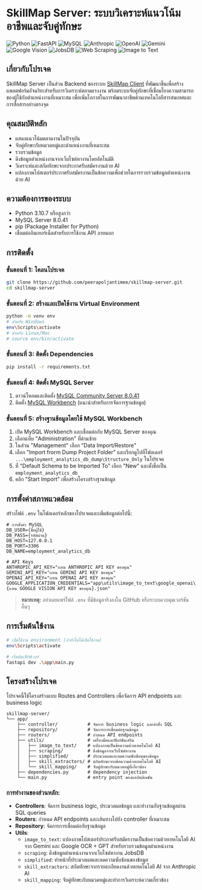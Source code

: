 # SkillMap Server: ระบบวิเคราะห์แนวโน้มอาชีพและจับคู่ทักษะ

![Python](https://img.shields.io/badge/Python-3.10.7-3776AB?style=flat&logo=python&logoColor=white)
![FastAPI](https://img.shields.io/badge/FastAPI-009688?style=flat&logo=fastapi&logoColor=white)
![MySQL](https://img.shields.io/badge/MySQL-8.0.41-4479A1?style=flat&logo=mysql&logoColor=white)
![Anthropic](https://img.shields.io/badge/Anthropic_Claude-0B0D12?style=flat&logo=anthropic&logoColor=white)
![OpenAI](https://img.shields.io/badge/OpenAI-412991?style=flat&logo=openai&logoColor=white)
![Gemini](https://img.shields.io/badge/Google_Gemini-8E44AD?style=flat&logo=google&logoColor=white)
![Google Vision](https://img.shields.io/badge/Google_Vision-4285F4?style=flat&logo=google&logoColor=white)
![JobsDB](https://img.shields.io/badge/JobsDB-db0473?style=flat&logo=job&logoColor=white)
![Web Scraping](https://img.shields.io/badge/Web_Scraping-47A248?style=flat)
![Image to Text](https://img.shields.io/badge/Image_to_Text-FF6F00?style=flat&logo=image&logoColor=white)


## เกี่ยวกับโปรเจค

SkillMap Server เป็นส่วน Backend ของระบบ [SkillMap Client](https://github.com/peerapoljantimee/skillmap-client) ที่พัฒนาขึ้นเพื่อสร้างแพลตฟอร์มอัจฉริยะสำหรับการวิเคราะห์ตลาดแรงงาน พร้อมระบบจับคู่ทักษะที่เชื่อมโยงความสามารถของผู้ใช้กับตำแหน่งงานที่เหมาะสม เพื่อเพิ่มโอกาสในการพัฒนาอาชีพด้านเทคโนโลยีสารสนเทศและการสื่อสารอย่างตรงจุด

## คุณสมบัติหลัก

- แสดงแนวโน้มตลาดงานในปัจจุบัน
- จับคู่ทักษะกับหมวดหมู่และตำแหน่งงานที่เหมาะสม
- รวบรวมข้อมูล
- ดึงข้อมูลตำแหน่งงานจากเว็บไซต์หางานโดยอัตโนมัติ
- วิเคราะห์และสกัดทักษะจากประกาศรับสมัครงานด้วย AI
- แปลงภาพโปสเตอร์ประกาศรับสมัครงานเป็นข้อความเพื่อช่วยในการรวบรวมข้อมูลตำแหน่งงานด้วย AI

## ความต้องการของระบบ

- Python 3.10.7 หรือสูงกว่า
- MySQL Server 8.0.41
- pip (Package Installer for Python)
- เชื่อมต่ออินเทอร์เน็ตสำหรับการใช้งาน API ภายนอก

## การติดตั้ง

### ขั้นตอนที่ 1: โคลนโปรเจค

```bash
git clone https://github.com/peerapoljantimee/skillmap-server.git
cd skillmap-server
```

### ขั้นตอนที่ 2: สร้างและเปิดใช้งาน Virtual Environment

```bash
python -m venv env
# สำหรับ Windows
env\Scripts\activate
# สำหรับ Linux/Mac
# source env/bin/activate
```

### ขั้นตอนที่ 3: ติดตั้ง Dependencies

```bash
pip install -r requirements.txt
```

### ขั้นตอนที่ 4: ติดตั้ง MySQL Server

1. ดาวน์โหลดและติดตั้ง [MySQL Community Server 8.0.41](https://dev.mysql.com/downloads/mysql/)
2. ติดตั้ง [MySQL Workbench](https://dev.mysql.com/downloads/workbench/) (แนะนำสำหรับการจัดการฐานข้อมูล)

### ขั้นตอนที่ 5: สร้างฐานข้อมูลโดยใช้ MySQL Workbench

1. เปิด MySQL Workbench และเชื่อมต่อกับ MySQL Server ของคุณ
2. เลือกแท็บ "Administration" ที่ด้านซ้าย
3. ในส่วน "Management" เลือก "Data Import/Restore"
4. เลือก "Import frorm Dump Project Folder" และเรียกดูไปที่โฟลเดอร์ `...\employment_analytics_db_dump\Structure_Only` ในโปรเจค
5. ที่ "Default Schema to be Imported To" เลือก "New" และตั้งชื่อเป็น `employment_analytics_db`
6. คลิก "Start Import" เพื่อสร้างโครงสร้างฐานข้อมูล

## การตั้งค่าสภาพแวดล้อม

สร้างไฟล์ `.env` ในโฟลเดอร์หลักของโปรเจคและเพิ่มข้อมูลต่อไปนี้:

```
# การตั้งค่า MySQL
DB_USER={ชื่อผู้ใช้}
DB_PASS={รหัสผ่าน}
DB_HOST=127.0.0.1
DB_PORT=3306
DB_NAME=employment_analytics_db

# API Keys
ANTHROPIC_API_KEY="เเทน ANTHROPIC API KEY ของคุณ"
GEMINI_API_KEY="เเทน GEMINI API KEY ของคุณ"
OPENAI_API_KEY="เเทน OPENAI API KEY ของคุณ"
GOOGLE_APPLICATION_CREDENTIALS="app\utils\image_to_text\google_openai\{เเทน GOOGLE VISION API KEY ของคุณ}.json"
```

> **หมายเหตุ:** อย่าเผยแพร่ไฟล์ `.env` ที่มีข้อมูลจริงลงใน GitHub หรือระบบควบคุมเวอร์ชันอื่นๆ

## การเริ่มต้นใช้งาน

```bash
# เปิดใช้งาน environment (ถ้ายังไม่ได้เปิดใช้งาน)
env\Scripts\activate

# เริ่มต้นเซิร์ฟเวอร์
fastapi dev .\app\main.py
```

## โครงสร้างโปรเจค

โปรเจคนี้ใช้โครงสร้างแบบ Routes and Controllers เพื่อจัดการ API endpoints และ business logic

```
skillmap-server/
└── app/
    ├── controller/           # จัดการ business logic และคำสั่ง SQL
    ├── repository/           # จัดการการเชื่อมต่อฐานข้อมูล
    ├── routers/              # กำหนด API endpoints
    ├── utils/                # เครื่องมือและฟังก์ชันเสริม
    │   ├── image_to_text/    # แปลงภาพเป็นข้อความด้วยเทคโนโลยี AI
    │   ├── scraping/         # ดึงข้อมูลจากเว็บไซต์หางาน
    │   ├── simplified/       # ประมวลผลและลดความซับซ้อนของข้อมูล
    │   ├── skill_extractors/ # สกัดทักษะจากข้อความด้วยเทคโนโลยี AI
    │   └── skill_mapping/    # จับคู่ทักษะกับหมวดหมู่ที่เกี่ยวข้อง
    ├── dependencies.py       # dependency injection
    └── main.py               # entry point ของแอปพลิเคชัน
```

### การทำงานของส่วนหลัก:

- **Controllers**: จัดการ business logic, ประมวลผลข้อมูล และทำงานกับฐานข้อมูลผ่าน SQL queries
- **Routers**: กำหนด API endpoints และเส้นทางไปยัง controller ที่เหมาะสม
- **Repository**: จัดการการเชื่อมต่อกับฐานข้อมูล
- **Utils**: 
  - `image_to_text`: แปลงภาพโปสเตอร์ประกาศรับสมัครงานเป็นข้อความด้วยเทคโนโลยี AI จาก Gemini และ Google OCR + GPT สำหรับรวบรวมข้อมูลตำแหน่งงาน
  - `scraping`: ดึงข้อมูลตำแหน่งงานจากเว็บไซต์หางาน JobsDB
  - `simplified`: ทำหน้าที่ประมวลผลและลดความซับซ้อนของข้อมูล
  - `skill_extractors`: สกัดทักษะจากรายละเอียดงานด้วยเทคโนโลยี AI จาก Anthropic AI 
  - `skill_mapping`: จับคู่ทักษะกับหมวดหมู่และทำการวิเคราะห์ความเกี่ยวข้อง
